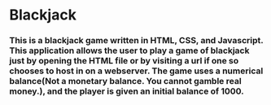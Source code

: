 # Blackjack
### This is a blackjack game written in HTML, CSS, and Javascript. This application allows the user to play a game of blackjack just by opening the HTML file or by visiting a url if one so chooses to host in on a webserver. The game uses a numerical balance(Not a monetary balance. You cannot gamble real money.), and the player is given an initial balance of 1000. 
